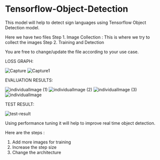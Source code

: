 # Tensorflow-Object-Detection

This model will help to detect sign languages using Tensorflow Object Detection model.

Here we have two files
Step 1. Image Collection : This is where we try to collect the images
Step 2. Training and Detection

You are free to change/update the file according to your use case.

LOSS GRAPH:

![Capture](https://user-images.githubusercontent.com/17869716/134928176-6ac653bc-73b0-4be2-8502-10c50900230b.PNG)
![Capture1](https://user-images.githubusercontent.com/17869716/134928179-d5414ad9-0bf8-4f00-8b5c-67cdc5308b31.PNG)

EVALUATION RESULTS:

![individualImage (1)](https://user-images.githubusercontent.com/17869716/134931103-c26601af-d088-4ded-b0be-9dfcfe3e9781.png)
![individualImage (2)](https://user-images.githubusercontent.com/17869716/134931123-3a7067ac-9bb3-4c99-be7d-a32a01c8921e.png)
![individualImage (3)](https://user-images.githubusercontent.com/17869716/134931128-2527cefc-f109-46f8-80de-a3747fe5f6ad.png)
![individualImage](https://user-images.githubusercontent.com/17869716/134931132-45e7007b-ec72-465d-ae90-3dffc1fea75f.png)

TEST RESULT:

![test-result](https://user-images.githubusercontent.com/17869716/134928242-e89510cc-f47b-4494-97f0-e2e47f3f8ffa.PNG)

Using performance tuning it will help to improve real time object detection.

Here are the steps :

1. Add more images for training
2. Increase the step size
3. Change the architecture
